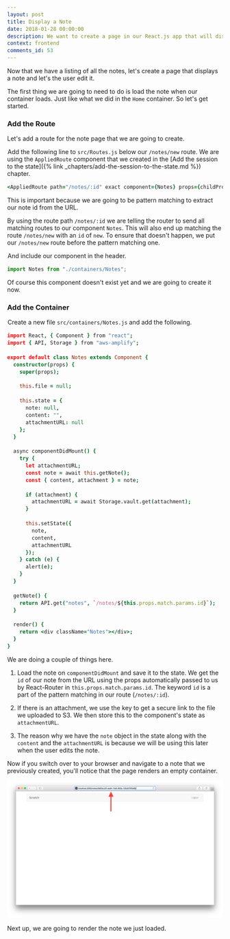 ```yaml
---
layout: post
title: Display a Note
date: 2018-01-28 00:00:00
description: We want to create a page in our React.js app that will display a user’s note based on the id in the URL. We are going to use the React Router v4 Route component’s URL parameters to get the id. Using this id we are going to request our note from the serverless backend API. And use AWS Amplify's Storage.vault.get() method to get a secure link to download our attachment.
context: frontend
comments_id: 53
---
```


Now that we have a listing of all the notes, let's create a page that displays a note and let's the user edit it.

The first thing we are going to need to do is load the note when our container loads. Just like what we did in the `Home` container. So let's get started.

### Add the Route

Let's add a route for the note page that we are going to create.

<img class="code-marker" src="/assets/s.png" />Add the following line to `src/Routes.js` below our `/notes/new` route. We are using the `AppliedRoute` component that we created in the [Add the session to the state]({% link _chapters/add-the-session-to-the-state.md %}) chapter.

``` coffee
<AppliedRoute path="/notes/:id" exact component={Notes} props={childProps} />
```

This is important because we are going to be pattern matching to extract our note id from the URL.

By using the route path `/notes/:id` we are telling the router to send all matching routes to our component `Notes`. This will also end up matching the route `/notes/new` with an `id` of `new`. To ensure that doesn't happen, we put our `/notes/new` route before the pattern matching one.

<img class="code-marker" src="/assets/s.png" />And include our component in the header.

``` javascript
import Notes from "./containers/Notes";
```

Of course this component doesn't exist yet and we are going to create it now.

### Add the Container

<img class="code-marker" src="/assets/s.png" />Create a new file `src/containers/Notes.js` and add the following.

``` coffee
import React, { Component } from "react";
import { API, Storage } from "aws-amplify";

export default class Notes extends Component {
  constructor(props) {
    super(props);

    this.file = null;

    this.state = {
      note: null,
      content: "",
      attachmentURL: null
    };
  }

  async componentDidMount() {
    try {
      let attachmentURL;
      const note = await this.getNote();
      const { content, attachment } = note;

      if (attachment) {
        attachmentURL = await Storage.vault.get(attachment);
      }

      this.setState({
        note,
        content,
        attachmentURL
      });
    } catch (e) {
      alert(e);
    }
  }

  getNote() {
    return API.get("notes", `/notes/${this.props.match.params.id}`);
  }

  render() {
    return <div className="Notes"></div>;
  }
}
```

We are doing a couple of things here.

1. Load the note on `componentDidMount` and save it to the state. We get the `id` of our note from the URL using the props automatically passed to us by React-Router in `this.props.match.params.id`. The keyword `id` is a part of the pattern matching in our route (`/notes/:id`).

2. If there is an attachment, we use the key to get a secure link to the file we uploaded to S3. We then store this to the component's state as `attachmentURL`.

3. The reason why we have the `note` object in the state along with the `content` and the `attachmentURL` is because we will be using this later when the user edits the note.

Now if you switch over to your browser and navigate to a note that we previously created, you'll notice that the page renders an empty container.

![Empty notes page loaded screenshot](/assets/react/empty-listing-page-loaded.png)

Next up, we are going to render the note we just loaded.
